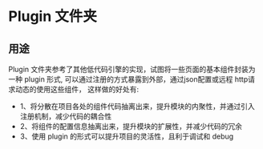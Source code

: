 # Plugin 文件夹
## 用途
Plugin 文件夹参考了其他低代码引擎的实现，试图将一些页面的基本组件封装为一种 plugin 形式,
可以通过注册的方式暴露到外部，通过json配置或远程 http请求动态的使用这些组件，
这样做的好处有:
* 1、将分散在项目各处的组件代码抽离出来，提升模块的内聚性，并通过引入注册机制，减少代码的耦合性
* 2、将组件的配置信息抽离出来，提升模块的扩展性，并减少代码的冗余
* 3、使用 plugin 的形式可以提升项目的灵活性，且利于调试和 debug